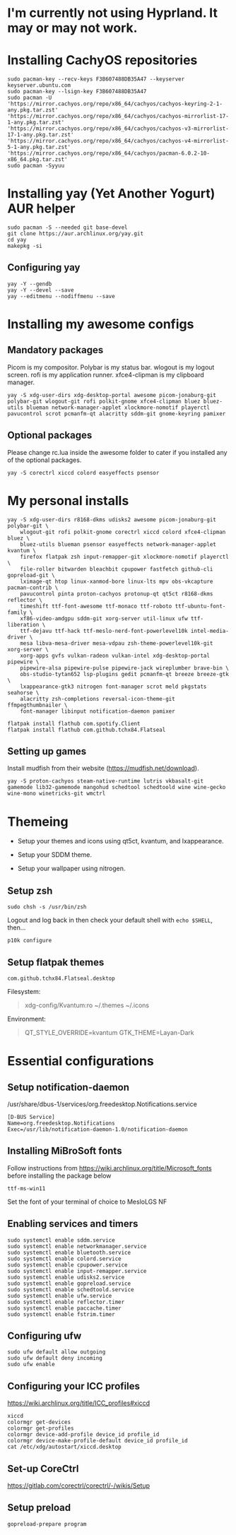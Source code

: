 # I'm currently not using Hyprland. It may or may not work.

# Installing CachyOS repositories

```
sudo pacman-key --recv-keys F3B607488DB35A47 --keyserver keyserver.ubuntu.com
sudo pacman-key --lsign-key F3B607488DB35A47
sudo pacman -U 'https://mirror.cachyos.org/repo/x86_64/cachyos/cachyos-keyring-2-1-any.pkg.tar.zst' 'https://mirror.cachyos.org/repo/x86_64/cachyos/cachyos-mirrorlist-17-1-any.pkg.tar.zst' 'https://mirror.cachyos.org/repo/x86_64/cachyos/cachyos-v3-mirrorlist-17-1-any.pkg.tar.zst' 'https://mirror.cachyos.org/repo/x86_64/cachyos/cachyos-v4-mirrorlist-5-1-any.pkg.tar.zst' 'https://mirror.cachyos.org/repo/x86_64/cachyos/pacman-6.0.2-10-x86_64.pkg.tar.zst'
sudo pacman -Syyuu
```

# Installing yay (Yet Another Yogurt) AUR helper

```
sudo pacman -S --needed git base-devel
git clone https://aur.archlinux.org/yay.git
cd yay
makepkg -si
```

## Configuring yay

```
yay -Y --gendb
yay -Y --devel --save
yay --editmenu --nodiffmenu --save
```

# Installing my awesome configs

## Mandatory packages

Picom is my compositor. Polybar is my status bar. wlogout is my logout screen. rofi is my application runner. xfce4-clipman is my clipboard manager.

```
yay -S xdg-user-dirs xdg-desktop-portal awesome picom-jonaburg-git polybar-git wlogout-git rofi polkit-gnome xfce4-clipman bluez bluez-utils blueman network-manager-applet xlockmore-nomotif playerctl pavucontrol scrot pcmanfm-qt alacritty sddm-git gnome-keyring pamixer
```

## Optional packages

Please change rc.lua inside the awesome folder to cater if you installed any of the optional packages.

```
yay -S corectrl xiccd colord easyeffects psensor
```

# My personal installs

```
yay -S xdg-user-dirs r8168-dkms udisks2 awesome picom-jonaburg-git polybar-git \
	wlogout-git rofi polkit-gnome corectrl xiccd colord xfce4-clipman bluez \
	bluez-utils blueman psensor easyeffects network-manager-applet kvantum \
	firefox flatpak zsh input-remapper-git xlockmore-nomotif playerctl \
	file-roller bitwarden bleachbit cpupower fastfetch github-cli gopreload-git \
	lximage-qt htop linux-xanmod-bore linux-lts mpv obs-vkcapture pacman-contrib \
	pavucontrol pinta proton-cachyos protonup-qt qt5ct r8168-dkms reflector \
	timeshift ttf-font-awesome ttf-monaco ttf-roboto ttf-ubuntu-font-family \
	xf86-video-amdgpu sddm-git xorg-server util-linux ufw ttf-liberation \
	ttf-dejavu ttf-hack ttf-meslo-nerd-font-powerlevel10k intel-media-driver \
	mesa libva-mesa-driver mesa-vdpau zsh-theme-powerlevel10k-git xorg-server \
	xorg-apps gvfs vulkan-radeon vulkan-intel xdg-desktop-portal pipewire \
	pipewire-alsa pipewire-pulse pipewire-jack wireplumber brave-bin \
	obs-studio-tytan652 lsp-plugins gedit pcmanfm-qt breeze breeze-gtk \
	lxappearance-gtk3 nitrogen font-manager scrot meld pkgstats seahorse \
	alacritty zsh-completions reversal-icon-theme-git ffmpegthumbnailer \
	font-manager libinput notification-daemon pamixer

flatpak install flathub com.spotify.Client
flatpak install flathub com.github.tchx84.Flatseal
```

## Setting up games

Install mudfish from their website (https://mudfish.net/download).

```
yay -S proton-cachyos steam-native-runtime lutris vkbasalt-git gamemode lib32-gamemode mangohud schedtool schedtoold wine wine-gecko wine-mono winetricks-git wmctrl
```

# Themeing

- Setup your themes and icons using qt5ct, kvantum, and lxappearance.

- Setup your SDDM theme.

- Setup your wallpaper using nitrogen.

## Setup zsh

```
sudo chsh -s /usr/bin/zsh
```

Logout and log back in then check your default shell with `echo $SHELL`, then...

```
p10k configure
```

## Setup flatpak themes

```
com.github.tchx84.Flatseal.desktop
```

Filesystem:

> xdg-config/Kvantum:ro
> ~/.themes
> ~/.icons

Environment:

> QT_STYLE_OVERRIDE=kvantum
> GTK_THEME=Layan-Dark

# Essential configurations

## Setup notification-daemon

/usr/share/dbus-1/services/org.freedesktop.Notifications.service

```
[D-BUS Service]
Name=org.freedesktop.Notifications
Exec=/usr/lib/notification-daemon-1.0/notification-daemon
```

## Installing MiBroSoft fonts

Follow instructions from https://wiki.archlinux.org/title/Microsoft_fonts before installing the package below

```
ttf-ms-win11
```

Set the font of your terminal of choice to MesloLGS NF

## Enabling services and timers

```
sudo systemctl enable sddm.service
sudo systemctl enable networkmanager.service
sudo systemctl enable bluetooth.service
sudo systemctl enable colord.service
sudo systemctl enable cpupower.service
sudo systemctl enable input-remapper.service
sudo systemctl enable udisks2.service
sudo systemctl enable gopreload.service
sudo systemctl enable schedtoold.service
sudo systemctl enable ufw.service
sudo systemctl enable reflector.timer
sudo systemctl enable paccache.timer
sudo systemctl enable fstrim.timer
```

## Configuring ufw

```
sudo ufw default allow outgoing
sudo ufw default deny incoming
sudo ufw enable
```

## Configuring your ICC profiles

https://wiki.archlinux.org/title/ICC_profiles#xiccd

```
xiccd
colormgr get-devices
colormgr get-profiles
colormgr device-add-profile device_id profile_id
colormgr device-make-profile-default device_id profile_id
cat /etc/xdg/autostart/xiccd.desktop
```

## Set-up CoreCtrl

https://gitlab.com/corectrl/corectrl/-/wikis/Setup

## Setup preload

```
gopreload-prepare program
```

